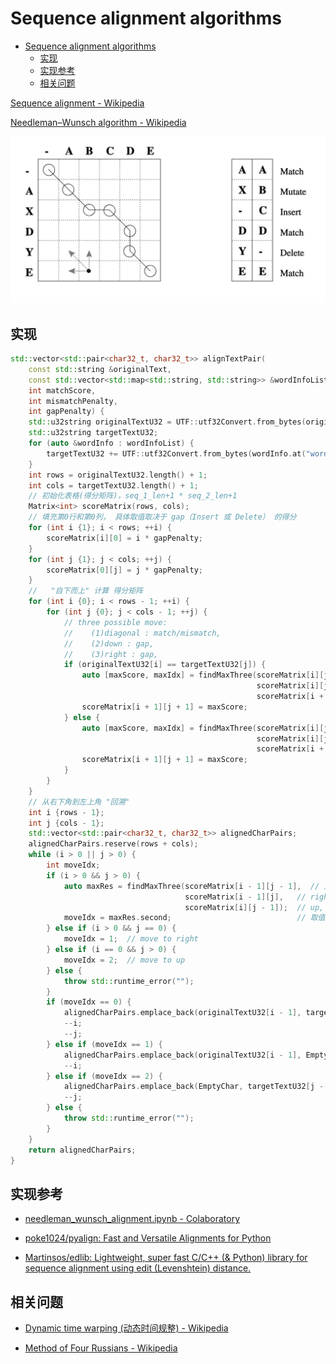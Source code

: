 # Sequence alignment algorithms

<!--ts-->
* [Sequence alignment algorithms](动态规划-SequenceAlignment.md#sequence-alignment-algorithms)
   * [实现](动态规划-SequenceAlignment.md#实现)
   * [实现参考](动态规划-SequenceAlignment.md#实现参考)
   * [相关问题](动态规划-SequenceAlignment.md#相关问题)

<!-- Created by https://github.com/ekalinin/github-markdown-toc -->
<!-- Added by: huayongli, at: Mon Jan 15 20:06:26 CST 2024 -->

<!--te-->

[Sequence alignment - Wikipedia](https://en.wikipedia.org/wiki/Sequence_alignment#Global_and_local_alignments)

[Needleman–Wunsch algorithm - Wikipedia](https://en.wikipedia.org/wiki/Needleman%E2%80%93Wunsch_algorithm)

<img src="https://raw.githubusercontent.com/LiangsLi/tuchuang/master/picgo/20220526172905.png" alt="image-20220526172905037"  />

## 实现

```cpp
std::vector<std::pair<char32_t, char32_t>> alignTextPair(
    const std::string &originalText,
    const std::vector<std::map<std::string, std::string>> &wordInfoList,
    int matchScore,
    int mismatchPenalty,
    int gapPenalty) {
    std::u32string originalTextU32 = UTF::utf32Convert.from_bytes(originalText);
    std::u32string targetTextU32;
    for (auto &wordInfo : wordInfoList) {
        targetTextU32 += UTF::utf32Convert.from_bytes(wordInfo.at("word"));
    }
    int rows = originalTextU32.length() + 1;
    int cols = targetTextU32.length() + 1;
    // 初始化表格(得分矩阵)，seq_1_len+1 * seq_2_len+1
    Matrix<int> scoreMatrix(rows, cols);
    // 填充第0行和第0列， 具体取值取决于 gap（Insert 或 Delete） 的得分
    for (int i {1}; i < rows; ++i) {
        scoreMatrix[i][0] = i * gapPenalty;
    }
    for (int j {1}; j < cols; ++j) {
        scoreMatrix[0][j] = j * gapPenalty;
    }
    //   "自下而上" 计算 得分矩阵
    for (int i {0}; i < rows - 1; ++i) {
        for (int j {0}; j < cols - 1; ++j) {
            // three possible move:
            //    (1)diagonal : match/mismatch,
            //    (2)down : gap,
            //    (3)right : gap,
            if (originalTextU32[i] == targetTextU32[j]) {
                auto [maxScore, maxIdx] = findMaxThree(scoreMatrix[i][j] + matchScore,       // diagonal(match)
                                                       scoreMatrix[i][j + 1] + gapPenalty,   // down
                                                       scoreMatrix[i + 1][j] + gapPenalty);  // right
                scoreMatrix[i + 1][j + 1] = maxScore;
            } else {
                auto [maxScore, maxIdx] = findMaxThree(scoreMatrix[i][j] + mismatchPenalty,  // diagonal(mismatch)
                                                       scoreMatrix[i][j + 1] + gapPenalty,   // down
                                                       scoreMatrix[i + 1][j] + gapPenalty);  // right
                scoreMatrix[i + 1][j + 1] = maxScore;
            }
        }
    }
    // 从右下角到左上角 "回溯"
    int i {rows - 1};
    int j {cols - 1};
    std::vector<std::pair<char32_t, char32_t>> alignedCharPairs;
    alignedCharPairs.reserve(rows + cols);
    while (i > 0 || j > 0) {
        int moveIdx;
        if (i > 0 && j > 0) {
            auto maxRes = findMaxThree(scoreMatrix[i - 1][j - 1],  // 上对角线，match/mismatch
                                       scoreMatrix[i - 1][j],   // right, 在 seq2 中插入 EmptyChar (表示空字符)
                                       scoreMatrix[i][j - 1]);  // up, 在 seq1 中插入 EmptyChar
            moveIdx = maxRes.second;                            // 取值可能为: 0，1，2
        } else if (i > 0 && j == 0) {
            moveIdx = 1;  // move to right
        } else if (i == 0 && j > 0) {
            moveIdx = 2;  // move to up
        } else {
            throw std::runtime_error("");
        }
        if (moveIdx == 0) {
            alignedCharPairs.emplace_back(originalTextU32[i - 1], targetTextU32[j - 1]);
            --i;
            --j;
        } else if (moveIdx == 1) {
            alignedCharPairs.emplace_back(originalTextU32[i - 1], EmptyChar);
            --i;
        } else if (moveIdx == 2) {
            alignedCharPairs.emplace_back(EmptyChar, targetTextU32[j - 1]);
            --j;
        } else {
            throw std::runtime_error("");
        }
    }
    return alignedCharPairs;
}
```

## 实现参考

+ [needleman_wunsch_alignment.ipynb - Colaboratory](https://colab.research.google.com/github/zaneveld/full_spectrum_bioinformatics/blob/master/content/08_phylogenetic_trees/needleman_wunsch_alignment.ipynb)

+ [poke1024/pyalign: Fast and Versatile Alignments for Python](https://github.com/poke1024/pyalign)
+ [Martinsos/edlib: Lightweight, super fast C/C++ (& Python) library for sequence alignment using edit (Levenshtein) distance.](https://github.com/Martinsos/edlib)

## 相关问题

+ [Dynamic time warping (动态时间规整) - Wikipedia](https://en.wikipedia.org/wiki/Dynamic_time_warping)

+ [Method of Four Russians - Wikipedia](https://en.wikipedia.org/wiki/Method_of_Four_Russians)
